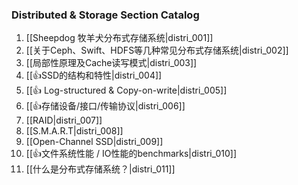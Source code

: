 ### Distributed & Storage Section Catalog



1. [[Sheepdog 牧羊犬分布式存储系统|distri_001]]
1. [[关于Ceph、Swift、HDFS等几种常见分布式存储系统|distri_002]]
1. [[局部性原理及Cache读写模式|distri_003]]
1. [[👍SSD的结构和特性|distri_004]]
1. [[👍 Log-structured & Copy-on-write|distri_005]]
1. [[👍存储设备/接口/传输协议|distri_006]]
1. [[RAID|distri_007]]
1. [[S.M.A.R.T|distri_008]]
1. [[Open-Channel SSD|distri_009]]
1. [[👍文件系统性能 / IO性能的benchmarks|distri_010]]
1. [[什么是分布式存储系统？|distri_011]]